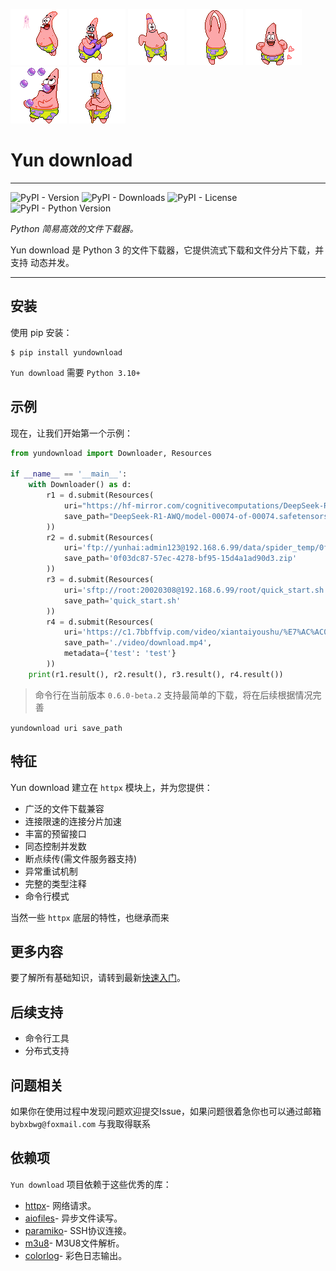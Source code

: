 ![Yun Download](images/pdx1.gif)
![Yun Download](images/pdx2.gif)
![Yun Download](images/pdx3.gif)
![Yun Download](images/pdx4.gif)
![Yun Download](images/pdx5.gif)
![Yun Download](images/pdx6.gif)
![Yun Download](images/pdx7.gif)

# Yun download

------

![PyPI - Version](https://img.shields.io/pypi/v/yundownload)
![PyPI - Downloads](https://img.shields.io/pypi/dw/yundownload)
![PyPI - License](https://img.shields.io/pypi/l/yundownload)
![PyPI - Python Version](https://img.shields.io/pypi/pyversions/yundownload)

*Python 简易高效的文件下载器。*

Yun download 是 Python 3 的文件下载器，它提供流式下载和文件分片下载，并支持 动态并发。

------

## 安装

使用 pip 安装：

```
$ pip install yundownload
```

`Yun download` 需要 `Python 3.10+`

## 示例

现在，让我们开始第一个示例：

```python
from yundownload import Downloader, Resources

if __name__ == '__main__':
    with Downloader() as d:
        r1 = d.submit(Resources(
            uri="https://hf-mirror.com/cognitivecomputations/DeepSeek-R1-AWQ/resolve/main/model-00074-of-00074.safetensors?download=true",
            save_path="DeepSeek-R1-AWQ/model-00074-of-00074.safetensors"
        ))
        r2 = d.submit(Resources(
            uri='ftp://yunhai:admin123@192.168.6.99/data/spider_temp/0f03dc87-57ec-4278-bf95-15d4a1ad90d3.zip',
            save_path='0f03dc87-57ec-4278-bf95-15d4a1ad90d3.zip'
        ))
        r3 = d.submit(Resources(
            uri='sftp://root:20020308@192.168.6.99/root/quick_start.sh',
            save_path='quick_start.sh'
        ))
        r4 = d.submit(Resources(
            uri='https://c1.7bbffvip.com/video/xiantaiyoushu/%E7%AC%AC01%E9%9B%86/index.m3u8',
            save_path='./video/download.mp4',
            metadata={'test': 'test'}
        ))
    print(r1.result(), r2.result(), r3.result(), r4.result())
```

> 命令行在当前版本 `0.6.0-beta.2` 支持最简单的下载，将在后续根据情况完善

`yundownload uri save_path`

## 特征

Yun download 建立在 `httpx` 模块上，并为您提供：

- 广泛的文件下载兼容
- 连接限速的连接分片加速
- 丰富的预留接口
- 同态控制并发数
- 断点续传(需文件服务器支持)
- 异常重试机制
- 完整的类型注释
- 命令行模式

当然一些 `httpx` 底层的特性，也继承而来

## 更多内容

要了解所有基础知识，请转到最新[快速入门](v6-quickstart.md)。

## 后续支持

- 命令行工具
- 分布式支持

## 问题相关

如果你在使用过程中发现问题欢迎提交Issue，如果问题很着急你也可以通过邮箱 `bybxbwg@foxmail.com` 与我取得联系

## 依赖项

`Yun download` 项目依赖于这些优秀的库：

- [httpx](https://github.com/projectdiscovery/httpx)- 网络请求。
- [aiofiles](https://github.com/Tinche/aiofiles)- 异步文件读写。
- [paramiko](https://github.com/paramiko/paramiko)- SSH协议连接。
- [m3u8](https://github.com/globocom/m3u8)- M3U8文件解析。
- [colorlog](https://github.com/borntyping/python-colorlog)- 彩色日志输出。
